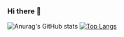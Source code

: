 ### Hi there 👋

![Anurag's GitHub stats](https://github-readme-stats.vercel.app/api?username=ashleyjrobinson&show_icons=true&theme=transparent)
[![Top Langs](https://github-readme-stats.vercel.app/api/top-langs/?username=ashleyjrobinson&layout=donut-vertical)](https://github.com/anuraghazra/github-readme-stats)
